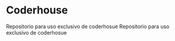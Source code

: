# Coderhouse
Repositorio para uso exclusivo de coderhosue
Repositorio para uso exclusivo de coderhosue
